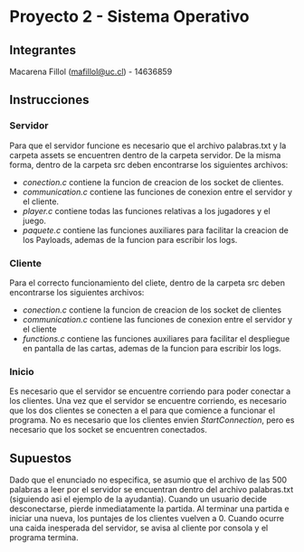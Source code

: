 # Proyecto 2 - Sistema Operativo

## Integrantes
Macarena Fillol (mafillol@uc.cl) - 14636859

## Instrucciones

### Servidor
Para que el servidor funcione es necesario que el archivo palabras.txt y la carpeta assets se encuentren dentro de la carpeta servidor.
De la misma forma, dentro de la carpeta src deben encontrarse los siguientes archivos:
- *conection.c* contiene la funcion de creacion de los socket de clientes.
- *communication.c* contiene las funciones de conexion entre el servidor y el cliente. 
- *player.c* contiene todas las funciones relativas a los jugadores y el juego.
- *paquete.c* contiene las funciones auxiliares para facilitar la creacion de los Payloads, ademas de la funcion para escribir los logs.

### Cliente
Para el correcto funcionamiento del cliete, dentro de la carpeta src deben encontrarse los siguientes archivos:
- *conection.c* contiene la funcion de creacion de los socket de clientes
- *communication.c* contiene las funciones de conexion entre el servidor y el cliente 
- *functions.c* contiene las funciones auxiliares para facilitar el despliegue en pantalla de las cartas, ademas de la funcion para escribir los logs.

### Inicio
Es necesario que el servidor se encuentre corriendo para poder conectar a los clientes.
Una vez que el servidor se encuentre corriendo, es necesario que los dos clientes se conecten a el para que comience a funcionar el programa. No es necesario que los clientes envien *StartConnection*, pero es necesario que los socket se encuentren conectados.


## Supuestos
Dado que el enunciado no especifica, se asumio que el archivo de las 500 palabras a leer por el servidor se encuentran dentro del archivo palabras.txt (siguiendo asi el ejemplo de la ayudantia).
Cuando un usuario decide desconectarse, pierde inmediatamente la partida.
Al terminar una partida e iniciar una nueva, los puntajes de los clientes vuelven a 0.
Cuando ocurre una caida inesperada del servidor, se avisa al cliente por consola y el programa termina.